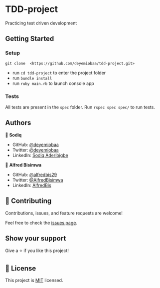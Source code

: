 # TDD-project
Practicing test driven development

## Getting Started

### Setup
```
git clone  <https://github.com/deyemiobaa/tdd-project.git>
```
- run ```cd tdd-project``` to enter the project folder
- run `bundle install`
- run `ruby main.rb` to launch console app

### Tests

All tests are present in the `spec` folder.
Run `rspec spec spec/` to run tests.

## Authors

👤 **Sodiq**

- GitHub: [@deyemiobaa](https://github.com/deyemiobaa)
- Twitter: [@deyemiobaa](https://twitter.com/deyemiobaa)
- LinkedIn: [Sodiq Aderibigbe](https://linkedin.com/in/sodiqa)
  
👤 **Alfred Bisimwa**

- GitHub: [@alfredbis29](https://github.com/Alfredbis29)
- Twitter: [@AlfredBisimwa](https://twitter.com/AlfredBisimwa1)
- LinkedIn: [AlfredBis](https://www.linkedin.com/in/kalumuna-bisimwa-0501a81a8/)


## 🤝 Contributing

Contributions, issues, and feature requests are welcome!

Feel free to check the [issues page](https://github.com/deyemiobaa/tdd-project/issues).

## Show your support

Give a ⭐️ if you like this project!

## 📝 License

This project is [MIT](LICENSE) licensed.